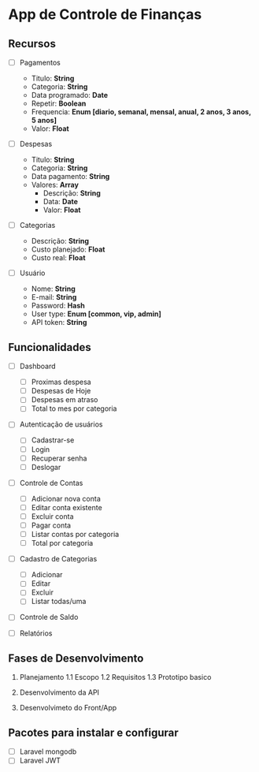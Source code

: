 # App de Controle de Finanças

## Recursos

- [ ] Pagamentos
    * Titulo: **String**
    * Categoria: **String**
    * Data programado: **Date**
    * Repetir: **Boolean**
    * Frequencia: **Enum [diario, semanal, mensal, anual, 2 anos, 3 anos, 5 anos]**
    * Valor: **Float**

- [ ] Despesas
    * Titulo: **String**
    * Categoria: **String**
    * Data pagamento: **String**
    * Valores: **Array**
        * Descrição: **String**
        * Data: **Date**
        * Valor: **Float**

- [ ] Categorias
    * Descrição: **String**
    * Custo planejado: **Float**
    * Custo real: **Float**

- [ ] Usuário
    * Nome: **String**
    * E-mail: **String**
    * Password: **Hash**
    * User type: **Enum [common, vip, admin]**
    * API token: **String**


## Funcionalidades

- [ ] Dashboard
    - [ ] Proximas despesa
    - [ ] Despesas de Hoje
    - [ ] Despesas em atraso
    - [ ] Total to mes por categoria

- [ ] Autenticação de usuários
    - [ ] Cadastrar-se
    - [ ] Login
    - [ ] Recuperar senha
    - [ ] Deslogar

- [ ] Controle de Contas
    - [ ] Adicionar nova conta
    - [ ] Editar conta existente
    - [ ] Excluir conta
    - [ ] Pagar conta
    - [ ] Listar contas por categoria
    - [ ] Total por categoria

- [ ] Cadastro de Categorias
    - [ ] Adicionar
    - [ ] Editar
    - [ ] Excluir
    - [ ] Listar todas/uma

- [ ] Controle de Saldo

- [ ] Relatórios


## Fases de Desenvolvimento

1. Planejamento
    1.1 Escopo
    1.2 Requisitos
    1.3 Prototipo basico

2. Desenvolvimento da API

3. Desenvolvimeto do Front/App


## Pacotes para instalar e configurar

- [ ] Laravel mongodb
- [ ] Laravel JWT